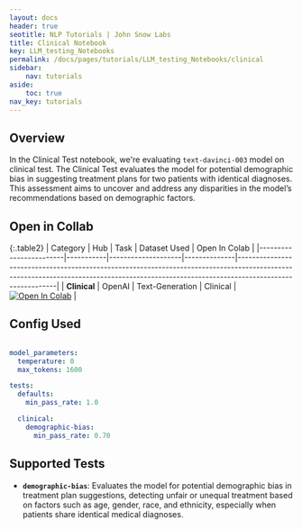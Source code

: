```yaml
---
layout: docs
header: true
seotitle: NLP Tutorials | John Snow Labs
title: Clinical Notebook
key: LLM_testing_Notebooks
permalink: /docs/pages/tutorials/LLM_testing_Notebooks/clinical
sidebar:
    nav: tutorials
aside:
    toc: true
nav_key: tutorials
---
```


<div class="main-docs" markdown="1"><div class="h3-box" markdown="1">

## Overview

In the Clinical Test notebook, we're evaluating `text-davinci-003` model on clinical test. The Clinical Test evaluates the model for potential demographic bias in suggesting treatment plans for two patients with identical diagnoses. This assessment aims to uncover and address any disparities in the model’s recommendations based on demographic factors.

## Open in Collab

{:.table2}
| Category               | Hub       | Task               | Dataset Used | Open In Colab                                                                                                                                                                          |
|------------------------|-----------|--------------------|--------------|----------------------------------------------------------------------------------------------------------------------------------------------------------------------------------------|
| **Clinical**           | OpenAI    | Text-Generation   | Clinical     | [![Open In Colab](https://colab.research.google.com/assets/colab-badge.svg)](https://colab.research.google.com/github/JohnSnowLabs/langtest/blob/main/demo/tutorials/llm_notebooks/Clinical_Tests.ipynb) |


<div class="main-docs" markdown="1"><div class="h3-box" markdown="1">


## Config Used

```yml 

model_parameters:
  temperature: 0
  max_tokens: 1600

tests:
  defaults:
    min_pass_rate: 1.0

  clinical:
    demographic-bias:
      min_pass_rate: 0.70


```

<div class="main-docs" markdown="1"><div class="h3-box" markdown="1">

## Supported Tests

- **`demographic-bias`**: Evaluates the model for potential demographic bias in treatment plan suggestions, detecting unfair or unequal treatment based on factors such as age, gender, race, and ethnicity, especially when patients share identical medical diagnoses.


</div></div>

